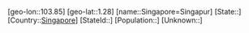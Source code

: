 ﻿---
location: [1.28,103.85]
type: City
tags:
- geo/City


SpocWebEntityId: 34281
isDeleted: false
confidential: public

---
[geo-lon::103.85]
[geo-lat::1.28]
[name::Singapore=Singapur]
[State::]
[Country::[Singapore](geo/Continent/Asia/Singapore.md)]
[StateId::]
[Population::]
[Unknown::]

